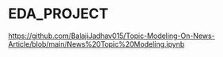 # EDA_PROJECT
https://github.com/BalajiJadhav015/Topic-Modeling-On-News-Article/blob/main/News%20Topic%20Modeling.ipynb
